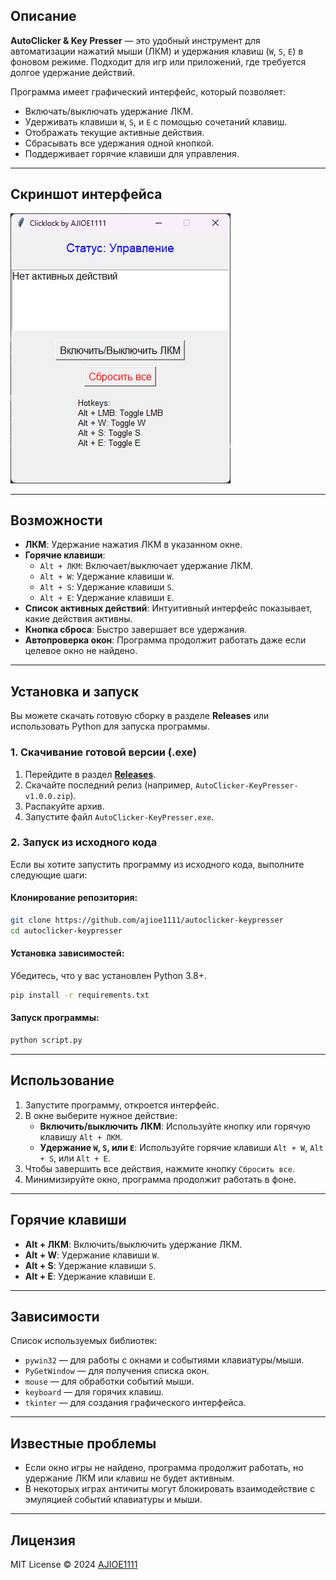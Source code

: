 
## Описание

**AutoClicker & Key Presser** — это удобный инструмент для автоматизации нажатий мыши (ЛКМ) и удержания клавиш (`W`, `S`, `E`) в фоновом режиме. Подходит для игр или приложений, где требуется долгое удержание действий.

Программа имеет графический интерфейс, который позволяет:
- Включать/выключать удержание ЛКМ.
- Удерживать клавиши `W`, `S`, и `E` с помощью сочетаний клавиш.
- Отображать текущие активные действия.
- Сбрасывать все удержания одной кнопкой.
- Поддерживает горячие клавиши для управления.

---

## Скриншот интерфейса

![Интерфейс программы](interface.jpg)

---

## Возможности

- **ЛКМ**: Удержание нажатия ЛКМ в указанном окне.
- **Горячие клавиши**:
  - `Alt + ЛКМ`: Включает/выключает удержание ЛКМ.
  - `Alt + W`: Удержание клавиши `W`.
  - `Alt + S`: Удержание клавиши `S`.
  - `Alt + E`: Удержание клавиши `E`.
- **Список активных действий**: Интуитивный интерфейс показывает, какие действия активны.
- **Кнопка сброса**: Быстро завершает все удержания.
- **Автопроверка окон**: Программа продолжит работать даже если целевое окно не найдено.

---

## Установка и запуск

Вы можете скачать готовую сборку в разделе **Releases** или использовать Python для запуска программы.

### 1. Скачивание готовой версии (.exe)
1. Перейдите в раздел **[Releases](https://github.com/ajioe1111/autoclicker-keypresser/releases)**.
2. Скачайте последний релиз (например, `AutoClicker-KeyPresser-v1.0.0.zip`).
3. Распакуйте архив.
4. Запустите файл `AutoClicker-KeyPresser.exe`.

### 2. Запуск из исходного кода
Если вы хотите запустить программу из исходного кода, выполните следующие шаги:

#### Клонирование репозитория:
```bash
git clone https://github.com/ajioe1111/autoclicker-keypresser
cd autoclicker-keypresser
```

#### Установка зависимостей:
Убедитесь, что у вас установлен Python 3.8+.
```bash
pip install -r requirements.txt
```

#### Запуск программы:
```bash
python script.py
```

---

## Использование

1. Запустите программу, откроется интерфейс.
2. В окне выберите нужное действие:
   - **Включить/выключить ЛКМ**: Используйте кнопку или горячую клавишу `Alt + ЛКМ`.
   - **Удержание `W`, `S`, или `E`**: Используйте горячие клавиши `Alt + W`, `Alt + S`, или `Alt + E`.
3. Чтобы завершить все действия, нажмите кнопку `Сбросить все`.
4. Минимизируйте окно, программа продолжит работать в фоне.

---

## Горячие клавиши

- **Alt + ЛКМ**: Включить/выключить удержание ЛКМ.
- **Alt + W**: Удержание клавиши `W`.
- **Alt + S**: Удержание клавиши `S`.
- **Alt + E**: Удержание клавиши `E`.

---

## Зависимости

Список используемых библиотек:
- `pywin32` — для работы с окнами и событиями клавиатуры/мыши.
- `PyGetWindow` — для получения списка окон.
- `mouse` — для обработки событий мыши.
- `keyboard` — для горячих клавиш.
- `tkinter` — для создания графического интерфейса.

---

## Известные проблемы

- Если окно игры не найдено, программа продолжит работать, но удержание ЛКМ или клавиш не будет активным.
- В некоторых играх античиты могут блокировать взаимодействие с эмуляцией событий клавиатуры и мыши.

---

## Лицензия

MIT License © 2024 [AJIOE1111](https://github.com/ajioe1111)
